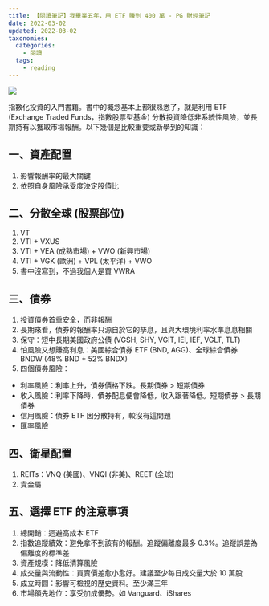 ```yaml
---
title: 【閱讀筆記】我畢業五年，用 ETF 賺到 400 萬 - PG 財經筆記
date: 2022-03-02
updated: 2022-03-02
taxonomies:
  categories: 
    - 閱讀
  tags: 
    - reading
---
```


![](https://lh3.googleusercontent.com/pw/AM-JKLU0eGF-5Cu1aKBuy7wQt1OFrkW3gtmmhyiUClnPhZObzTqGg5XvH6WwEtr2uIfNjBWdsEIuU1s3wzeoN5FYw8QM5Q_DLYxlt_IDzEbOiFK1bLmE5L5ddUTtq_nDihbLCpUialf3YVC5K4S3NR5BcFHxWg=s1080-no?authuser=0)

<!-- more -->

指數化投資的入門書籍。書中的概念基本上都很熟悉了，就是利用 ETF (Exchange Traded Funds，指數股票型基金) 分散投資降低非系統性風險，並長期持有以獲取市場報酬。以下幾個是比較重要或新學到的知識：

## 一、資產配置
1. 影響報酬率的最大關鍵
2. 依照自身風險承受度決定股債比

## 二、分散全球 (股票部位)
1. VT
2. VTI + VXUS
3. VTI + VEA (成熟市場) + VWO (新興市場)
4. VTI + VGK (歐洲) + VPL (太平洋) + VWO
5. 書中沒寫到，不過我個人是買 VWRA

## 三、債券
1. 投資債券首重安全，而非報酬
2. 長期來看，債券的報酬率只源自於它的孳息，且與大環境利率水準息息相關
3. 保守：短中長期美國政府公債 (VGSH, SHY, VGIT, IEI, IEF, VGLT, TLT)
4. 怕風險又想賺高利息：美國綜合債券 ETF (BND, AGG)、全球綜合債券 BNDW (48% BND + 52% BNDX)
5. 四個債券風險：
- 利率風險：利率上升，債券價格下跌。長期債券 > 短期債券
- 收入風險：利率下降時，債券配息便會降低，收入跟著降低。短期債券 > 長期債券
- 信用風險：債券 ETF 因分散持有，較沒有這問題
- 匯率風險

## 四、衛星配置
1. REITs：VNQ (美國)、VNQI (非美)、REET (全球)
2. 貴金屬

## 五、選擇 ETF 的注意事項
1. 總開銷：迴避高成本 ETF
2. 指數追蹤績效：避免拿不到該有的報酬。追蹤偏離度最多 0.3%。追蹤誤差為偏離度的標準差
3. 資產規模：降低清算風險
4. 成交量與流動性：買賣價差愈小愈好。建議至少每日成交量大於 10 萬股
5. 成立時間：影響可檢視的歷史資料。至少滿三年
6. 市場領先地位：享受加成優勢。如 Vanguard、iShares